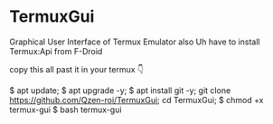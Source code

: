 # TermuxGui


Graphical User Interface of Termux Emulator
also Uh have to install Termux:Api from F-Droid

copy this all past it in your termux 👇

$ apt update;
$ apt upgrade -y;
$ apt install git -y;
git clone https://github.com/Qzen-roi/TermuxGui;
cd TermuxGui;
$ chmod +x termux-gui
$ bash termux-gui

